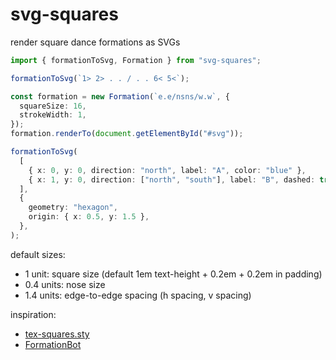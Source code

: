 # svg-squares

render square dance formations as SVGs

```ts
import { formationToSvg, Formation } from "svg-squares";

formationToSvg(`1> 2> . . / . . 6< 5<`);

const formation = new Formation(`e.e/nsns/w.w`, {
  squareSize: 16,
  strokeWidth: 1,
});
formation.renderTo(document.getElementById("#svg"));

formationToSvg(
  [
    { x: 0, y: 0, direction: "north", label: "A", color: "blue" },
    { x: 1, y: 0, direction: ["north", "south"], label: "B", dashed: true },
  ],
  {
    geometry: "hexagon",
    origin: { x: 0.5, y: 1.5 },
  },
);
```

default sizes:
- 1 unit: square size (default 1em text-height + 0.2em + 0.2em in padding)
- 0.4 units: nose size
- 1.4 units: edge-to-edge spacing (h spacing, v spacing)

inspiration:
- [tex-squares.sty](https://www.mit.edu/~tech-squares/resources/tex/)
- [FormationBot](https://gitlab.com/tech-squares/formationbot)
